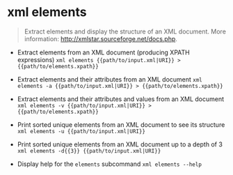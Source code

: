 # xml elements
> Extract elements and display the structure of an XML document.
> More information: <http://xmlstar.sourceforge.net/docs.php>.

- Extract elements from an XML document (producing XPATH expressions)
`xml elements {{path/to/input.xml|URI}} > {{path/to/elements.xpath}}`

- Extract elements and their attributes from an XML document
`xml elements -a {{path/to/input.xml|URI}} > {{path/to/elements.xpath}}`

- Extract elements and their attributes and values from an XML document
`xml elements -v {{path/to/input.xml|URI}} > {{path/to/elements.xpath}}`

- Print sorted unique elements from an XML document to see its structure
`xml elements -u {{path/to/input.xml|URI}}`

- Print sorted unique elements from an XML document up to a depth of 3
`xml elements -d{{3}} {{path/to/input.xml|URI}}`

- Display help for the `elements` subcommand
`xml elements --help`
